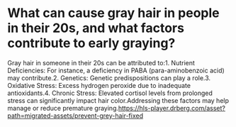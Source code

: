 # What can cause gray hair in people in their 20s, and what factors contribute to early graying?

Gray hair in someone in their 20s can be attributed to:1. Nutrient Deficiencies: For instance, a deficiency in PABA (para-aminobenzoic acid) may contribute.2. Genetics: Genetic predispositions can play a role.3. Oxidative Stress: Excess hydrogen peroxide due to inadequate antioxidants.4. Chronic Stress: Elevated cortisol levels from prolonged stress can significantly impact hair color.Addressing these factors may help manage or reduce premature graying.https://hls-player.drberg.com/asset?path=migrated-assets/prevent-grey-hair-fixed